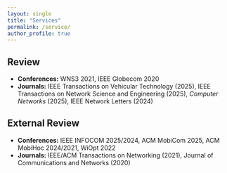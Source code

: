 ```yaml
---
layout: single
title: "Services"
permalink: /service/
author_profile: true
---
```


## Review

- **Conferences:** WNS3 2021, IEEE Globecom 2020  
- **Journals:** IEEE Transactions on Vehicular Technology (2025), IEEE Transactions on Network Science and Engineering (2025), *Computer Networks* (2025), IEEE Network Letters (2024)

## External Review

- **Conferences:** IEEE INFOCOM 2025/2024, ACM MobiCom 2025, ACM MobiHoc 2024/2021, WiOpt 2022  
- **Journals:**  IEEE/ACM Transactions on Networking (2021), Journal of Communications and Networks (2020)
